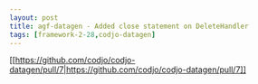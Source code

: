 ```yaml
---
layout: post
title: agf-datagen - Added close statement on DeleteHandler
tags: [framework-2-28,codjo-datagen]
---
```

[[https://github.com/codjo/codjo-datagen/pull/7|https://github.com/codjo/codjo-datagen/pull/7]]